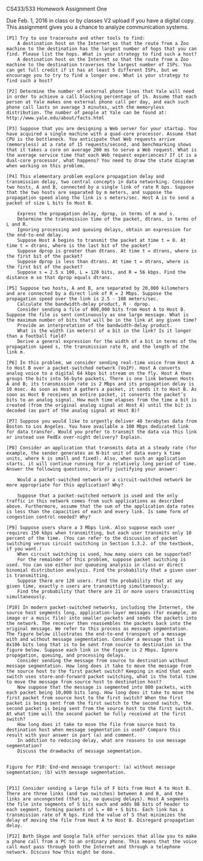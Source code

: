 
CS433/533 Homework Assignment One

Due Feb. 1, 2016 in class or by classes V2 upload if you have a digital copy. This assignment gives you a chance to analyze communication systems.

    [P1] Try to use traceroute and other tools to find:
        A destination host on the Internet so that the route from a Zoo machine to the destination has the largest number of hops that you can find. Please list the hops. What is your strategy to find such a host?
        A destination host on the Internet so that the route from a Zoo machine to the destination traverses the largest number of ISPs. You can get full credit if it has at least 5 different ISPs, but we encourage you to try to find a longer one. What is your strategy to find such a host?

    [P2] Determine the number of external phone lines that Yale will need in order to achieve a call blocking percentage of 1%. Assume that each person at Yale makes one external phone call per day, and each such phone call lasts on average 3 minutes, with the memoryless distribution. The number of people at Yale can be found at: http://www.yale.edu/about/facts.html

    [P3] Suppose that you are designing a Web server for your startup. You have acquired a single machine with a quad-core processor. Assume that CPU is the bottleneck. You anticipate that Web requests arrive (memoryless) at a rate of 15 requests/second, and benchmarking shows that it takes a core on average 200 ms to serve a Web request. What is the average service time that each Web request experiences? If it is a dual-core processor, what happens? You need to draw the state diagram when working on this problem.

    [P4] This elementary problem explore propagation delay and transmission delay, two central concepts in data networking. Consider two hosts, A and B, connected by a single link of rate R bps. Suppose that the two hosts are separated by m meters, and suppose the propagation speed along the link is s meters/sec. Host A is to send a packet of size L bits to Host B.

        Express the propagation delay, dprop, in terms of m and s.
        Determine the transmission time of the packet, dtrans, in terms of L and R.
        Ignoring processing and queuing delays, obtain an expression for the end-to-end delay.
        Suppose Host A begins to transmit the packet at time t = 0. At time t = dtrans, where is the last bit of the packet?
        Suppose dprop is greater than dtrans. At time t = dtrans, where is the first bit of the packet?
        Suppose dprop is less than dtrans. At time t = dtrans, where is the first bit of the packet?
        Suppose s = 2.5 x 108, L = 120 bits, and R = 56 kbps. Find the distance m so that dprop equals dtrans.

    [P5] Suppose two hosts, A and B, are separated by 20,000 kilometers and are connected by a direct link of R = 2 Mbps. Suppose the propagation speed over the link is 2.5 · 108 meters/sec.
        Calculate the bandwidth-delay product, R · dprop.
        Consider sending a file of 800,000 bits from Host A to Host B. Suppose the file is sent continuously as one large message. What is the maximum number of bits that will be in the link at any given time?
        Provide an interpretation of the bandwidth-delay product.
        What is the width (in meters) of a bit in the link? Is it longer than a football field?
        Derive a general expression for the width of a bit in terms of the propagation speed s, the transmission rate R, and the length of the link m.

    [P6] In this problem, we consider sending real-time voice from Host A to Host B over a packet-switched network (VoIP). Host A converts analog voice to a digital 64 kbps bit stream on the fly. Host A then groups the bits into 56-byte packets. There is one link between Hosts A and B; its transmission rate is 2 Mbps and its propagation delay is 10 msec. As soon as Host A gathers a packet, it sends it to Host B. As soon as Host B receives an entire packet, it converts the packet’s bits to an analog signal. How much time elapses from the time a bit is created (from the original analog signal at Host A) until the bit is decoded (as part of the analog signal at Host B)?

    [P7] Suppose you would like to urgently deliver 40 terabytes data from Boston to Los Angeles. You have available a 100 Mbps dedicated link for data transfer. Would you prefer to transmit the data via this link or instead use FedEx over-night delivery? Explain.

    [P8] Consider an application that transmits data at a steady rate (for example, the sender generates an N-bit unit of data every k time units, where k is small and fixed). Also, when such an application starts, it will continue running for a relatively long period of time. Answer the following questions, briefly justifying your answer:

        Would a packet-switched network or a circuit-switched network be more appropriate for this application? Why?

        Suppose that a packet-switched network is used and the only traffic in this network comes from such applications as described above. Furthermore, assume that the sum of the application data rates is less than the capacities of each and every link. Is some form of congestion control needed? Why? 

    [P9] Suppose users share a 3 Mbps link. Also suppose each user requires 150 kbps when transmitting, but each user transmits only 10 percent of the time. (You can refer to the discussion of packet switching versus circuit switching in Section 1.3.2. of the textbook, if you want.)
        When circuit switching is used, how many users can be supported?
        For the remainder of this problem, suppose packet switching is used. You can use either our queueing analysis in class or direct binomial distribution analysis. Find the probability that a given user is transmitting.
        Suppose there are 120 users. Find the probability that at any given time, exactly n users are transmitting simultaneously.
        Find the probability that there are 21 or more users transmitting simultaneously.

    [P10] In modern packet-switched networks, including the Internet, the source host segments long, application-layer messages (for example, an image or a music file) into smaller packets and sends the packets into the network. The receiver then reassembles the packets back into the original message. We refer to this process as message segmentation. The figure below illustrates the end-to-end transport of a message with and without message segmentation. Consider a message that is 8x106 bits long that is to be sent from source to destination in the figure below. Suppose each link in the figure is 2 Mbps. Ignore propagation, queuing, and processing delays.
        Consider sending the message from source to destination without message segmentation. How long does it take to move the message from the source host to the first packet switch? Keeping in mind that each switch uses store-and-forward packet switching, what is the total time to move the message from source host to destination host?
        Now suppose that the message is segmented into 800 packets, with each packet being 10,000 bits long. How long does it take to move the first packet from source host to the first switch? When the first packet is being sent from the first switch to the second switch, the second packet is being sent from the source host to the first switch. At what time will the second packet be fully received at the first switch?
        How long does it take to move the file from source host to destination host when message segmentation is used? Compare this result with your answer in part (a) and comment.
        In addition to reducing delay, what are reasons to use message segmentation?
        Discuss the drawbacks of message segmentation.


    Figure for P10: End-end message transport: (a) without message segmentation; (b) with message segmentation.


    [P11] Consider sending a large file of F bits from Host A to Host B. There are three links (and two switches) between A and B, and the links are uncongested (that is, no queuing delays). Host A segments the file into segments of S bits each and adds 80 bits of header to each segment, forming packets of L = 80 + S bits. Each link has a transmission rate of R bps. Find the value of S that minimizes the delay of moving the file from Host A to Host B. Disregard propagation delay.

    [P12] Both Skype and Google Talk offer services that allow you to make a phone call from a PC to an ordinary phone. This means that the voice call must pass through both the Internet and through a telephone network. Discuss how this might be done.


